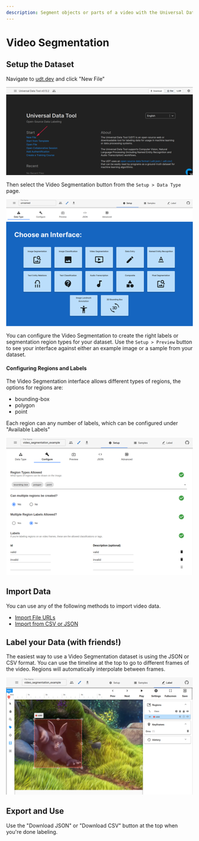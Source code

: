 ```yaml
---
description: Segment objects or parts of a video with the Universal Data Tool
---
```


# Video Segmentation

## Setup the Dataset

Navigate to [udt.dev](https://udt.dev) and click "New File"

![Click &quot;New File&quot; on udt.dev](../.gitbook/assets/image%20%2815%29.png)

Then select the Video Segmentation button from the `Setup > Data Type` page.

![](../.gitbook/assets/image%20%2822%29.png)

You can configure the Video Segmentation to create the right labels or segmentation region types for your dataset. Use the `Setup > Preview` button to see your interface against either an example image or a sample from your dataset.

#### Configuring Regions and Labels

The Video Segmentation interface allows different types of regions, the options for regions are:

* bounding-box
* polygon
* point

Each region can any number of labels, which can be configured under "Available Labels"

![Configure Video Segmentation Interface](../.gitbook/assets/image%20%2857%29.png)

## Import Data

You can use any of the following methods to import video data.

* [Import File URLs](../importing-data/import-file-urls.md)
* [Import from CSV or JSON](../importing-data/import-from-csv-or-json.md)

## Label your Data \(with friends!\)

The easiest way to use a Video Segmentation dataset is using the JSON or CSV format. You can use the timeline at the top to go to different frames of the video. Regions will automatically interpolate between frames.

![](../.gitbook/assets/image%20%2866%29.png)



## Export and Use

Use the "Download JSON" or "Download CSV" button at the top when you're done labeling.



